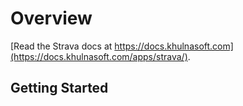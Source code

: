 # Overview 

[Read the Strava docs at https://docs.khulnasoft.com](https://docs.khulnasoft.com/apps/strava/).

## Getting Started
